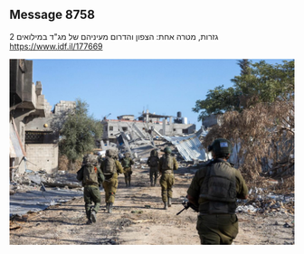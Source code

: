 ## Message 8758

2 גזרות, מטרה אחת:
הצפון והדרום מעיניהם של מג"ד במילואים
https://www.idf.il/177669

![Photo](./8758/8758_photo.jpg)
